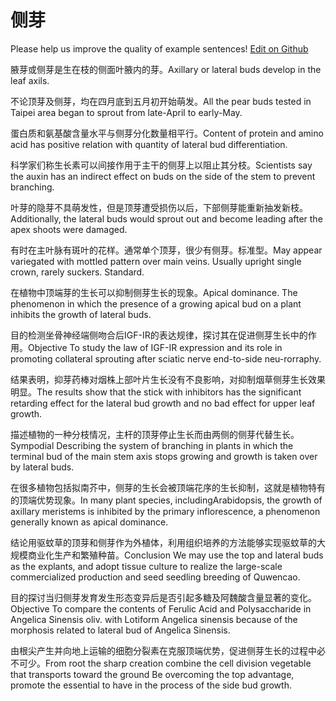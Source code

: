 # 侧芽

Please help us improve the quality of example sentences! [Edit on Github](https://github.com/jiyushe/jiyu-example-sentence-source/blob/main/chinese/ceya.md)

<p><span class="chinese">腋芽或侧芽是生在枝的侧面叶腋内的芽。</span><span class="english">Axillary or lateral buds develop in the leaf axils.</span></p>

<p><span class="chinese">不论顶芽及侧芽，均在四月底到五月初开始萌发。</span><span class="english">All the pear buds tested in Taipei area began to sprout from late-April to early-May.</span></p>

<p><span class="chinese">蛋白质和氨基酸含量水平与侧芽分化数量相平行。</span><span class="english">Content of protein and amino acid has positive relation with quantity of lateral bud differentiation.</span></p>

<p><span class="chinese">科学家们称生长素可以间接作用于主干的侧芽上以阻止其分枝。</span><span class="english">Scientists say the auxin has an indirect effect on buds on the side of the stem to prevent branching.</span></p>

<p><span class="chinese">叶芽的隐芽不具萌发性，但是顶芽遭受损伤以后，下部侧芽能重新抽发新枝。</span><span class="english">Additionally, the lateral buds would sprout out and become leading after the apex shoots were damaged.</span></p>

<p><span class="chinese">有时在主叶脉有斑叶的花样。通常单个顶芽，很少有侧芽。标准型。</span><span class="english">May appear variegated with mottled pattern over main veins. Usually upright single crown, rarely suckers. Standard.</span></p>

<p><span class="chinese">在植物中顶端芽的生长可以抑制侧芽生长的现象。</span><span class="english">Apical dominance. The phenomenon in which the presence of a growing apical bud on a plant inhibits the growth of lateral buds.</span></p>

<p><span class="chinese">目的检测坐骨神经端侧吻合后IGF-IR的表达规律，探讨其在促进侧芽生长中的作用。</span><span class="english">Objective To study the law of IGF-IR expression and its role in promoting collateral sprouting after sciatic nerve end-to-side neu-rorraphy.</span></p>

<p><span class="chinese">结果表明，抑芽药棒对烟株上部叶片生长没有不良影响，对抑制烟草侧芽生长效果明显。</span><span class="english">The results show that the stick with inhibitors has the significant retarding effect for the lateral bud growth and no bad effect for upper leaf growth.</span></p>

<p><span class="chinese">描述植物的一种分枝情况，主杆的顶芽停止生长而由两侧的侧芽代替生长。</span><span class="english">Sympodial Describing the system of branching in plants in which the terminal bud of the main stem axis stops growing and growth is taken over by lateral buds.</span></p>

<p><span class="chinese">在很多植物包括拟南芥中，侧芽的生长会被顶端花序的生长抑制，这就是植物特有的顶端优势现象。</span><span class="english">In many plant species, includingArabidopsis, the growth of axillary meristems is inhibited by the primary inflorescence, a phenomenon generally known as apical dominance.</span></p>

<p><span class="chinese">结论用驱蚊草的顶芽和侧芽作为外植体，利用组织培养的方法能够实现驱蚊草的大规模商业化生产和繁殖种苗。</span><span class="english">Conclusion We may use the top and lateral buds as the explants, and adopt tissue culture to realize the large-scale commercialized production and seed seedling breeding of Quwencao.</span></p>

<p><span class="chinese">目的探讨当归侧芽发育发生形态变异后是否引起多糖及阿魏酸含量显著的变化。</span><span class="english">Objective To compare the contents of Ferulic Acid and Polysaccharide in Angelica Sinensis oliv. with Lotiform Angelica sinensis because of the morphosis related to lateral bud of Angelica Sinensis.</span></p>

<p><span class="chinese">由根尖产生并向地上运输的细胞分裂素在克服顶端优势，促进侧芽生长的过程中必不可少。</span><span class="english">From root the sharp creation combine the cell division vegetable that transports toward the ground Be overcoming the top advantage, promote the essential to have in the process of the side bud growth.</span></p>


